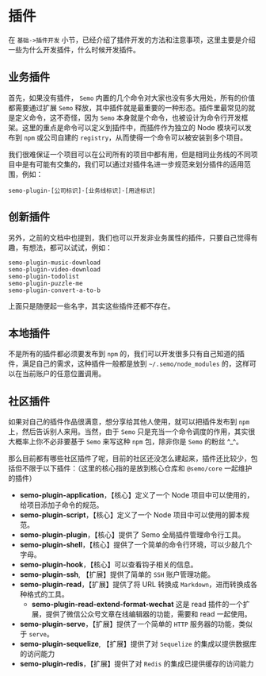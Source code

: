 # 插件

在 `基础->插件开发` 小节，已经介绍了插件开发的方法和注意事项，这里主要是介绍一些为什么开发插件，什么时候开发插件。

## 业务插件

首先，如果没有插件， `Semo` 内置的几个命令对大家也没有多大用处，所有的价值都需要通过扩展 `Semo` 释放，其中插件就是最重要的一种形态。插件里最常见的就是定义命令，这不奇怪，因为 `Semo` 本身就是个命令，也被设计为命令行开发框架。这里的重点是命令可以定义到插件中，而插件作为独立的 Node 模块可以发布到 `npm` 或公司自建的 `registry`，从而使得一个命令可以被安装到多个项目。

我们很难保证一个项目可以在公司所有的项目中都有用，但是相同业务线的不同项目中是有可能有交集的，我们可以通过对插件名进一步规范来划分插件的适用范围，例如：

```
semo-plugin-[公司标识]-[业务线标识]-[用途标识]
```

## 创新插件

另外，之前的文档中也提到，我们也可以开发非业务属性的插件，只要自己觉得有趣，有想法，都可以试试，例如：

```
semo-plugin-music-download
semo-plugin-video-download
semo-plugin-todolist
semo-plugin-puzzle-me
semo-plugin-convert-a-to-b
```

上面只是随便起一些名字，其实这些插件还都不存在。

## 本地插件

不是所有的插件都必须要发布到 `npm` 的，我们可以开发很多只有自己知道的插件，满足自己的需求，这种插件一般都是放到 `~/.semo/node_modules` 的，这样可以在当前账户的任意位置调用。

## 社区插件

如果对自己的插件作品很满意，想分享给其他人使用，就可以把插件发布到 `npm` 上，然后告诉别人来用。当然，由于 `Semo` 只是充当一个命令调度的作用，其实很大概率上你不必非要基于 `Semo` 来写这种 `npm` 包，除非你是 `Semo` 的粉丝 ^_^。

那么目前都有哪些社区插件了呢，目前的社区还没怎么建起来，插件还比较少，包括但不限于以下插件：（这里的核心指的是放到核心仓库和 `@semo/core` 一起维护的插件）

* **semo-plugin-application**，【核心】定义了一个 Node 项目中可以使用的，给项目添加子命令的规范。
* **semo-plugin-script**，【核心】定义了一个 Node 项目中可以使用的脚本规范。
* **semo-plugin-plugin**，【核心】提供了 Semo 全局插件管理命令行工具。
* **semo-plugin-shell**，【核心】提供了一个简单的命令行环境，可以少敲几个字母。
* **semo-plugin-hook**，【核心】可以查看钩子相关的信息。
* **semo-plugin-ssh**, 【扩展】提供了简单的 `SSH` 账户管理功能。
* **semo-plugin-read**，【扩展】提供了将 URL 转换成 `Markdown`，进而转换成各种格式的工具。
  * **semo-plugin-read-extend-format-wechat** 这是 read 插件的一个扩展，提供了微信公众号文章在线编辑器的功能，需要和 read 一起使用。
* **semo-plugin-serve**，【扩展】提供了一个简单的 `HTTP` 服务器的功能，类似于 `serve`。
* **semo-plugin-sequelize**, 【扩展】提供了对  `Sequelize` 的集成以提供数据库的访问能力
* **semo-plugin-redis**，【扩展】提供了对 `Redis` 的集成已提供缓存的访问能力